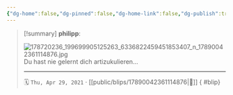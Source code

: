 ```yaml
---
{"dg-home":false,"dg-pinned":false,"dg-home-link":false,"dg-publish":true,"tags":["dgblip"],"disabled rules":["yaml-title","yaml-title-alias","file-name-heading"],"title":"philipp on instagram @ 2021-04-29","created-date":"2021-04-29T15:00:00","updated-date":"2025-05-02T17:43:08","dg-path":"blips/17890042361114876.md","permalink":"/blips/17890042361114876/","dgPassFrontmatter":true}
---
```


> [!summary] **philipp**:
>
> ![178720236_199699905125263_6336822459451853407_n_17890042361114876.jpg](/img/user/attachments/178720236_199699905125263_6336822459451853407_n_17890042361114876.jpg)
> Du hast nie gelernt dich artizukulieren...
> - - -
>
> 🗓️ `Thu, Apr 29, 2021` · [[public/blips/17890042361114876\|🔗]]
{ #blip}

